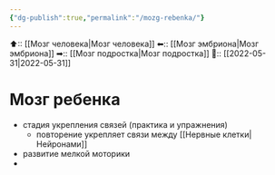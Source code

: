 ```yaml
---
{"dg-publish":true,"permalink":"/mozg-rebenka/"}
---
```



⬆:: [[Мозг человека\|Мозг человека]]
⬅:: [[Мозг эмбриона\|Мозг эмбриона]]
➡:: [[Мозг подростка\|Мозг подростка]] 
📅:: [[2022-05-31\|2022-05-31]]

# Мозг ребенка
- стадия укрепления связей (практика и упражнения)
	- повторение укрепляет связи между [[Нервные клетки\|Нейронами]]
- развитие мелкой моторики
- 